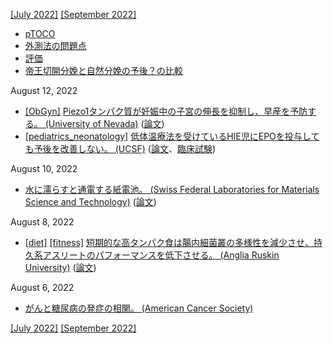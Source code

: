 [\[July 2022\]](2207.md) [\[September 2022\]](2209.md)

* [pTOCO](https://obgyn.onlinelibrary.wiley.com/doi/full/10.1111/aogs.12836)
* [外測法の問題点](http://www.ob-tools.com/problems-with-external-monitoring.html)
* [評価](https://www.ajog.org/article/S0002-9378(18)31414-5/fulltext)
* [帝王切開分娩と自然分娩の予後？の比較](https://www.mdpi.com/1424-8220/20/11/3023/htm)

August 12, 2022
* [\[ObGyn\]](ObGyn.md) [Piezo1タンパク質が妊娠中の子宮の伸長を抑制し、早産を予防する。 (University of Nevada)](https://www.unr.edu/nevada-today/news/2022/preterm-labor-research-finding) ([論文](https://doi.org/10.1113/JP283299))
* [\[pediatrics_neonatology\]](pediatrics_neonatology.md) [低体温療法を受けているHIE児にEPOを投与しても予後を改善しない。 (UCSF)](https://newbornresearch.ucsf.edu/clinical-trials) ([論文](10.1056/NEJMoa2119660)、[臨床試験](https://clinicaltrials.gov/ct2/show/NCT02811263))

August 10, 2022
* [水に濡らすと通電する紙電池。 (Swiss Federal Laboratories for Materials Science and Technology)](https://www.empa.ch/web/s604/wasser-aktivierte-batterie) ([論文](https://doi.org/10.1038/s41598-022-15900-5))

August 8, 2022
* [\[diet\]](diet.md) [\[fitness\]](fitness.md) [短期的な高タンパク食は腸内細菌叢の多様性を減少させ、持久系アスリートのパフォーマンスを低下させる。 (Anglia Ruskin University)](https://aru.ac.uk/news/a-stable-gut-helps-elite-athletes-perform-better) ([論文](https://dx.doi.org/10.1128/msystems.00129-22))

August 6, 2022
* [がんと糖尿病の発症の相関。 (American Cancer Society)](https://doi.org/10.2337/dc10-0666)

[\[July 2022\]](2207.md) [\[September 2022\]](2209.md)
